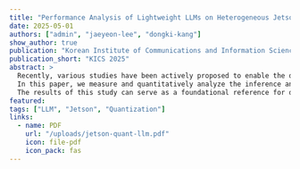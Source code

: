 ```yaml
---
title: "Performance Analysis of Lightweight LLMs on Heterogeneous Jetson Platforms"
date: 2025-05-01
authors: ["admin", "jaeyeon-lee", "dongki-kang"]
show_author: true 
publication: "Korean Institute of Communications and Information Sciences (KICS) 2025"
publication_short: "KICS 2025"
abstract: >
  Recently, various studies have been actively proposed to enable the deployment, efficient inference, and training of lightweight large language models (LLMs) in edge device environments.
  In this paper, we measure and quantitatively analyze the inference and training performance of lightweight LLMs across heterogeneous NVIDIA Jetson platforms.
  The results of this study can serve as a foundational reference for designing edge-intelligent frameworks that provide generative AI services in IoT environments.
featured:
tags: ["LLM", "Jetson", "Quantization"]
links:
  - name: PDF
    url: "/uploads/jetson-quant-llm.pdf"
    icon: file-pdf
    icon_pack: fas
---
```


